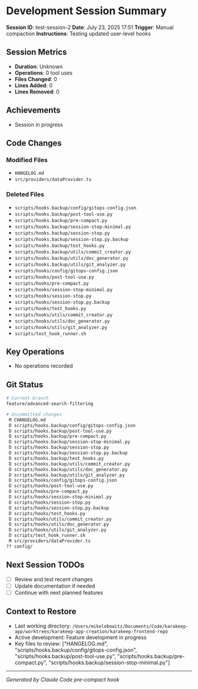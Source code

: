 # Development Session Summary

**Session ID**: test-session-2
**Date**: July 23, 2025 17:51
**Trigger**: Manual compaction
**Instructions**: Testing updated user-level hooks

## Session Metrics

- **Duration**: Unknown
- **Operations**: 0 tool uses
- **Files Changed**: 0
- **Lines Added**: 0
- **Lines Removed**: 0

## Achievements

- Session in progress

## Code Changes


### Modified Files
- `HANGELOG.md`
- `src/providers/dataProvider.ts`

### Deleted Files
- `scripts/hooks.backup/config/gitops-config.json`
- `scripts/hooks.backup/post-tool-use.py`
- `scripts/hooks.backup/pre-compact.py`
- `scripts/hooks.backup/session-stop-minimal.py`
- `scripts/hooks.backup/session-stop.py`
- `scripts/hooks.backup/session-stop.py.backup`
- `scripts/hooks.backup/test_hooks.py`
- `scripts/hooks.backup/utils/commit_creator.py`
- `scripts/hooks.backup/utils/doc_generator.py`
- `scripts/hooks.backup/utils/git_analyzer.py`
- `scripts/hooks/config/gitops-config.json`
- `scripts/hooks/post-tool-use.py`
- `scripts/hooks/pre-compact.py`
- `scripts/hooks/session-stop-minimal.py`
- `scripts/hooks/session-stop.py`
- `scripts/hooks/session-stop.py.backup`
- `scripts/hooks/test_hooks.py`
- `scripts/hooks/utils/commit_creator.py`
- `scripts/hooks/utils/doc_generator.py`
- `scripts/hooks/utils/git_analyzer.py`
- `scripts/test_hook_runner.sh`

## Key Operations

- No operations recorded

## Git Status

```bash
# Current branch
feature/advanced-search-filtering

# Uncommitted changes
 M CHANGELOG.md
 D scripts/hooks.backup/config/gitops-config.json
 D scripts/hooks.backup/post-tool-use.py
 D scripts/hooks.backup/pre-compact.py
 D scripts/hooks.backup/session-stop-minimal.py
 D scripts/hooks.backup/session-stop.py
 D scripts/hooks.backup/session-stop.py.backup
 D scripts/hooks.backup/test_hooks.py
 D scripts/hooks.backup/utils/commit_creator.py
 D scripts/hooks.backup/utils/doc_generator.py
 D scripts/hooks.backup/utils/git_analyzer.py
 D scripts/hooks/config/gitops-config.json
 D scripts/hooks/post-tool-use.py
 D scripts/hooks/pre-compact.py
 D scripts/hooks/session-stop-minimal.py
 D scripts/hooks/session-stop.py
 D scripts/hooks/session-stop.py.backup
 D scripts/hooks/test_hooks.py
 D scripts/hooks/utils/commit_creator.py
 D scripts/hooks/utils/doc_generator.py
 D scripts/hooks/utils/git_analyzer.py
 D scripts/test_hook_runner.sh
 M src/providers/dataProvider.ts
?? config/

```

## Next Session TODOs

- [ ] Review and test recent changes
- [ ] Update documentation if needed
- [ ] Continue with next planned features

## Context to Restore

- Last working directory: `/Users/mikelebowitz/Documents/Code/karakeep-app/worktrees/karakeep-app-creation/karakeep-frontend-repo`
- Active development: Feature development in progress
- Key files to review: ["HANGELOG.md", "scripts/hooks.backup/config/gitops-config.json", "scripts/hooks.backup/post-tool-use.py", "scripts/hooks.backup/pre-compact.py", "scripts/hooks.backup/session-stop-minimal.py"]

---

*Generated by Claude Code pre-compact hook*
